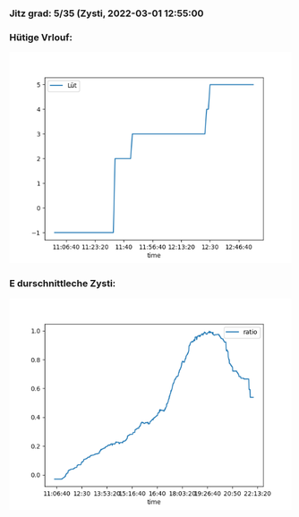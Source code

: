 ### Jitz grad: 5/35 (Zysti, 2022-03-01 12:55:00

### Hütige Vrlouf:
![Graph](Today.png)

### E durschnittleche Zysti:
![Graph](Zysti.png)